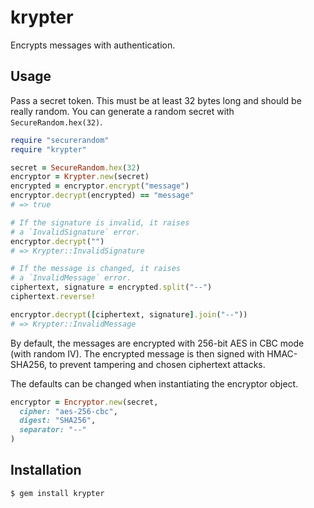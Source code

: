 krypter
=======

Encrypts messages with authentication.

Usage
-----

Pass a secret token. This must be at least 32 bytes
long and should be really random. You can generate
a random secret with `SecureRandom.hex(32)`.

```ruby
require "securerandom"
require "krypter"

secret = SecureRandom.hex(32)
encryptor = Krypter.new(secret)
encrypted = encryptor.encrypt("message")
encryptor.decrypt(encrypted) == "message"
# => true

# If the signature is invalid, it raises
# a `InvalidSignature` error.
encryptor.decrypt("")
# => Krypter::InvalidSignature

# If the message is changed, it raises
# a `InvalidMessage` error.
ciphertext, signature = encrypted.split("--")
ciphertext.reverse!

encryptor.decrypt([ciphertext, signature].join("--"))
# => Krypter::InvalidMessage
```

By default, the messages are encrypted with 256-bit AES in CBC mode
(with random IV). The encrypted message is then signed with HMAC-SHA256,
to prevent tampering and chosen ciphertext attacks.

The defaults can be changed when instantiating the encryptor object.

```ruby
encryptor = Encryptor.new(secret,
  cipher: "aes-256-cbc",
  digest: "SHA256",
  separator: "--"
)
```

Installation
------------

```
$ gem install krypter
```
